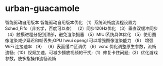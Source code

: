 # urban-guacamole
智能驱动自用版本
智能驱动自用版本优化 （1）系统流畅度流程设置为Sched_Fifo（非玄学，百度可以查） （2）同步120Hz优化 （3）垂直双缓冲同步 （4）触摸进程分配到顶部，避免渲染拥塞 （5）MIUI系统具体优化 （5）使用图像渲染减少延迟和帧丢失;GPU hwui opengl 可以增强图像渲染能力 （8） 增强 WiFi 连接速率 （9） （8）表面缓冲区调优 （9）vsnc 优化调整原生参数，流畅流畅;（10）视频加速，可减少播放视频的干扰;（1）修复卡住问题;（2）优化游戏参数，使多指操作流畅流畅

